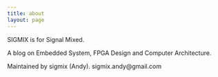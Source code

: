 ```yaml
---
title: about
layout: page
---
```


SIGMIX is for Signal Mixed.

A blog on Embedded System, FPGA Design and Computer Architecture.

Maintained by sigmix (Andy). sigmix<span style="display:none">REMOVE_THIS</span>.andy@gmail<span style="display:none">REMOVE_THIS</span>.com
